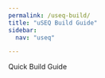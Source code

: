 ```yaml
---
permalink: /useq-build/
title: "uSEQ Build Guide"
sidebar:
  nav: "useq"

---
```


Quick Build Guide

